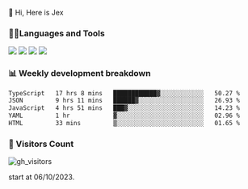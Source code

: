  👋 Hi, Here is Jex

 

### 🧑‍💻Languages and Tools

<code><a href="https://react.dev"><img src="https://api.iconify.design/logos:react.svg" /></a></code>
<code><a href="https://github.com/vuejs/core"><img src="https://api.iconify.design/logos:vue.svg" /></a></code> 
<code><a href="https://github.com/microsoft/TypeScript"><img src="https://api.iconify.design/logos:typescript-icon.svg" /></a></code>
<code><a href="https://threejs.org/"><img src="https://api.iconify.design/logos:threejs.svg" /></a></code>

### 📊 Weekly development breakdown

<!--START_SECTION:waka-->

```txt
TypeScript   17 hrs 8 mins   ████████████▓░░░░░░░░░░░░   50.27 %
JSON         9 hrs 11 mins   ██████▓░░░░░░░░░░░░░░░░░░   26.93 %
JavaScript   4 hrs 51 mins   ███▓░░░░░░░░░░░░░░░░░░░░░   14.23 %
YAML         1 hr            ▓░░░░░░░░░░░░░░░░░░░░░░░░   02.96 %
HTML         33 mins         ▒░░░░░░░░░░░░░░░░░░░░░░░░   01.65 %
```

<!--END_SECTION:waka-->


### 👀 Visitors Count

![gh_visitors](https://profile-counter.glitch.me/jexlau/count.svg)

start at 06/10/2023.
